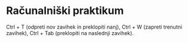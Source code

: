 # Računalniški praktikum
Ctrl + T (odpreti nov zavihek in preklopiti nanj), Ctrl + W (zapreti trenutni zavihek), Ctrl + Tab (preklopiti na naslednji zavihek).
